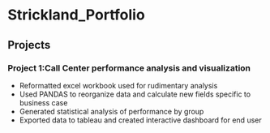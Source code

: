 # Strickland_Portfolio
## Projects
### Project 1:Call Center performance analysis and visualization
* Reformatted excel workbook used for rudimentary analysis
* Used PANDAS to reorganize data and calculate new fields specific to business case
* Generated statistical analysis of performance by group
* Exported data to tableau and created interactive dashboard for end user
